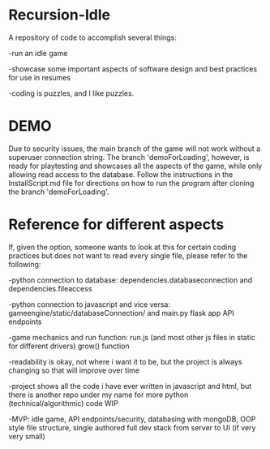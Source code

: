 # Recursion-Idle

A repository of code to accomplish several things:

  -run an idle game
  
  -showcase some important aspects of software design and best practices for use in
resumes

  -coding is puzzles, and I like puzzles.

# DEMO

Due to security issues, the main branch of the game will not work without a superuser connection string. The branch 'demoForLoading', however,
is ready for playtesting and showcases all the aspects of the game, while only allowing read access to the database. Follow the instructions in the
InstallScript.md file for directions on how to run the program after cloning the branch 'demoForLoading'.

# Reference for different aspects

If, given the option, someone wants to look at this for certain coding practices but does not
want to read every single file, please refer to the following:

-python connection to database: dependencies.databaseconnection and dependencies.fileaccess

-python connection to javascript and vice versa: gameengine/static/databaseConnection/ and main.py
flask app API endpoints

-game mechanics and run function: run.js (and most other js files in static for different drivers) grow() 
function

-readability is okay, not where i want it to be, but the project is always changing so that
will improve over time

-project shows all the code i have ever written in javascript and html, but there is another repo
under my name for more python (technical/algorithmic) code WIP

-MVP: idle game, API endpoints/security, databasing with mongoDB, OOP style file structure, 
single authored full dev stack from server to UI (if very very small)
